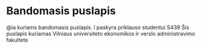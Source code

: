 # Bandomasis puslapis

@ia kuriams bandomasis puslapis. î paskyra priklauso studentui S439
Šis puslapis kuriamas Vilniaus universiteto ekonomikos ir verslo administravimo fakultete
